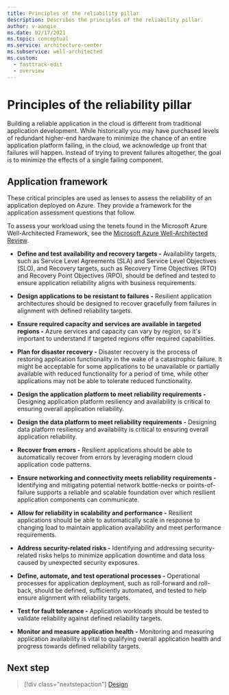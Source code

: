 ```yaml
---
title: Principles of the reliability pillar
description: Describes the principles of the reliability pillar.
author: v-aangie
ms.date: 02/17/2021
ms.topic: conceptual
ms.service: architecture-center
ms.subservice: well-architected
ms.custom:
  - fasttrack-edit
  - overview
---
```


# Principles of the reliability pillar

Building a reliable application in the cloud is different from traditional application development. While historically you may have purchased levels of redundant higher-end hardware to minimize the chance of an entire application platform failing, in the cloud, we acknowledge up front that failures will happen. Instead of trying to prevent failures altogether, the goal is to minimize the effects of a single failing component.

## Application framework

These critical principles are used as lenses to assess the reliability of an application deployed on Azure. They provide a framework for the application assessment questions that follow.

To assess your workload using the tenets found in the Microsoft Azure Well-Architected Framework, see the [Microsoft Azure Well-Architected Review](/assessments/).

- **Define and test availability and recovery targets -** Availability targets, such as Service Level Agreements (SLA) and Service Level Objectives (SLO), and Recovery targets, such as Recovery Time Objectives (RTO) and Recovery Point Objectives (RPO), should be defined and tested to ensure application reliability aligns with business requirements.

- **Design applications to be resistant to failures -** Resilient application architectures should be designed to recover gracefully from failures in alignment with defined reliability targets.

- **Ensure required capacity and services are available in targeted regions -** Azure services and capacity can vary by region, so it's important to understand if targeted regions offer required capabilities.

- **Plan for disaster recovery -** Disaster recovery is the process of restoring application functionality in the wake of a catastrophic failure. It might be acceptable for some applications to be unavailable or partially available with reduced functionality for a period of time, while other applications may not be able to tolerate reduced functionality.

- **Design the application platform to meet reliability requirements -** Designing application platform resiliency and availability is critical to ensuring overall application reliability.

- **Design the data platform to meet reliability requirements -** Designing data platform resiliency and availability is critical to ensuring overall application reliability.

- **Recover from errors -** Resilient applications should be able to automatically recover from errors by leveraging modern cloud application code patterns.

- **Ensure networking and connectivity meets reliability requirements -** Identifying and mitigating potential network bottle-necks or points-of-failure supports a reliable and scalable foundation over which resilient application components can communicate.

- **Allow for reliability in scalability and performance -** Resilient applications should be able to automatically scale in response to changing load to maintain application availability and meet performance requirements.

- **Address security-related risks -** Identifying and addressing security-related risks helps to minimize application downtime and data loss caused by unexpected security exposures.

- **Define, automate, and test operational processes -** Operational processes for application deployment, such as roll-forward and roll-back, should be defined, sufficiently automated, and tested to help ensure alignment with reliability targets.

- **Test for fault tolerance -** Application workloads should be tested to validate reliability against defined reliability targets.

- **Monitor and measure application health -** Monitoring and measuring application availability is vital to qualifying overall application health and progress towards defined reliability targets.

## Next step

>[!div class="nextstepaction"]
>[Design](./design-checklist.md)